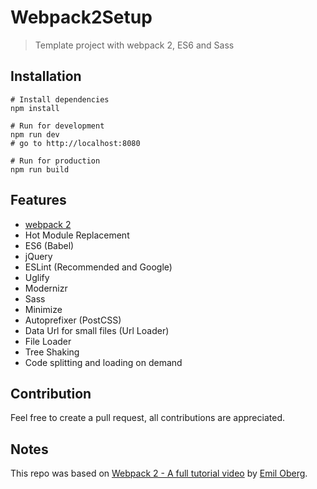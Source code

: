 # Webpack2Setup
> Template project with webpack 2, ES6 and Sass


## Installation
```
# Install dependencies
npm install

# Run for development
npm run dev
# go to http://localhost:8080

# Run for production
npm run build
```


## Features
- [webpack 2](https://webpack.js.org/)
- Hot Module Replacement
- ES6 (Babel)
- jQuery
- ESLint (Recommended and Google)
- Uglify
- Modernizr
- Sass
- Minimize
- Autoprefixer (PostCSS)
- Data Url for small files (Url Loader)
- File Loader
- Tree Shaking
- Code splitting and loading on demand


## Contribution
Feel free to create	a pull request, all contributions are appreciated.


## Notes
This repo was based on [Webpack 2 - A full tutorial video](https://www.youtube.com/watch?v=eWmkBNBTbMM) by [Emil Oberg](https://github.com/emiloberg).
